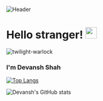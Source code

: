 ![Header](https://raw.githubusercontent.com/MartinHeinz/twilight-warlock/twilight-warlock/header.png "Header")

# Hello stranger! <img src="https://raw.githubusercontent.com/MartinHeinz/MartinHeinz/master/wave.gif" width="30px">

<p align="left"> <img src="https://komarev.com/ghpvc/?username=twilight-warlock&label=Profile%20views&color=0e75b6&style=flat" alt="twilight-warlock" /></p>
<h3>I'm Devansh Shah</h3>

[![Top Langs](https://github-readme-stats.vercel.app/api/top-langs/?username=twilight-warlock&layout=compact)](https://github.com/anuraghazra/github-readme-stats)

![Devansh's GitHub stats](https://github-readme-stats.vercel.app/api?username=twilight-warlock&show_icons=true&theme=radical)

